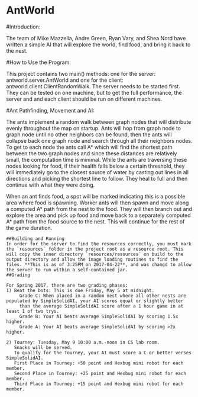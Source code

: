 # AntWorld

#Introduction:

The team of Mike Mazzella, Andre Green, Ryan Vary, and Shea Nord have written a simple AI that will explore the world, find food, and bring it back to the nest.

#How to Use the Program:

This project contains two main() methods: one for the server: antworld.server.AntWorld
and one for the client: antworld.client.ClientRandomWalk.
The server needs to be started first.
They can be tested on one machine, but to get the full performance, the server and
and each client should be run on different machines.

#Ant Pathfinding, Movement and AI:

The ants implement a random walk between graph nodes that will distribute evenly throughout the map on startup.
Ants will hop from graph node to graph node until no other neighbors can be found, then the ants will collapse back one graph node
and search through all their neighbors nodes. To get to each node the ants call A* which will find the shortest path between the
two graph nodes and since these distances are relatively small, the computation time is minimal. While the ants are traversing these nodes looking for food,
if their health falls below a certain threshold, they will immediately go to the closest source of water by casting out lines in all directions and
picking the shortest line to follow. They heal to full and then continue with what they were doing.

When an ant finds food, a spot will be marked indicating this is a possible area where food is spawning. Worker ants will then spawn and
move along a computed A* path from the nest to the food. They will then branch out and explore the area and pick up food and move back to a
separately computed A* path from the food source to the nest. This will continue for the rest of the game duration.





~~~~~~~~~~~~~~~~~~~~~~~~~~~~~~~~~~~~~~~~~~~~~~
##Building and Running
In order for the server to find the resources correctly, you must mark the `resources` folder in the project root as a resource root. This will copy the inner directory `resources/resources` on build to the output directory and allow the image loading routines to find the files. **This is as of 3:25PM on 2017-04-22**, and was changd to allow the server to run within a self-contained jar.
##Grading

For Spring 2017, there are two grading phases:
1) Beat the bots: This is due Friday, May 5 at midnight.
     Grade C: When placed in a random nest where all other nests are populated by SimpleSolidAI, your AI scores equal or slightly better
     than the average SimpleSolidAI score after a 1 hour game in at least 1 of two trys.
     Grade B: Your AI beats average SimpleSolidAI by scoring 1.5x higher.
     Grade A: Your AI beats average SimpleSolidAI by scoring >2x higher.

2) Tourney: Tuesday, May 9 10:00 a.m.‐noon in CS lab room.
   Snacks will be served.
   To qualify for the Tourney, your AI must score a C or better verses SimpleSolidAI.
   First Place in Tourney: +50 point and Hexbug mini robot for each member.
   Second Place in Tourney: +25 point and Hexbug mini robot for each member.
   Third Place in Tourney: +15 point and Hexbug mini robot for each member.
